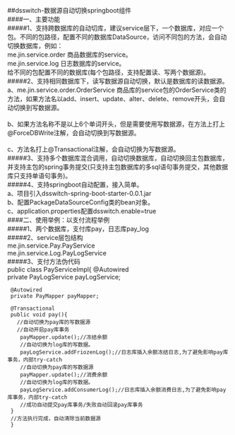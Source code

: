 ##dsswitch-数据源自动切换springboot组件<br>
####一、主要功能<br>
#####1、支持跨数据库的自动切库，建议service层下，一个数据库，对应一个包。不同的包路径，配置不同的数据库DataSource，访问不同包的方法，会自动切换数据库，例如：<br>
     me.jin.service.order     商品数据库的service。  <br>
     me.jin.service.log       日志数据库的service。<br>
     给不同的包配置不同的数据库(每个包路径，支持配置读、写两个数据源)。<br>
#####2、支持相同数据库下，读写数据源自动切换，默认是数据库的读数据源。<br>
     a、me.jin.service.order.OrderService     商品库的service包的OrderService类的方法，如果方法名以add、insert、update、alter、delete、remove开头，会自动切换到写数据源。<br>  
     b、如果方法名称不是以上6个单词开头，但是需要使用写数据源，在方法上打上@ForceDBWrite注解，会自动切换到写数据源。<br>  
     c、方法名打上@Transactional注解，会自动切换为写数据源。<br>
#####3、支持多个数据库混合调用，自动切换数据库，自动切换回主包数据库，并支持主包的spring事务提交(只支持主包数据库的多sql语句事务提交，其他数据库只支持单语句事务)。<br>
#####4、支持springboot自动配置，接入简单。<br>
     a、项目引入dsswitch-spring-boot-starter-0.0.1.jar<br>
     b、配置PackageDataSourceConfig类的bean对象。<br>
     c、application.properties配置dsswitch.enable=true<br>
####二、使用举例：以支付流程举例<br>
#####1、两个数据库，支付库pay，日志库pay_log<br>
#####2、service层包结构<br>
     me.jin.service.Pay.PayService<br>
     me.jin.service.Log.PayLogService<br>
#####3、支付方法伪代码<br>
     public class PayServiceImpl{
     @Autowired<br>
     private PayLogService payLogService;
     
     @Autowired
     private PayMapper payMapper;
     
     @Transactional
     public void pay(){
       //自动切换为pay库的写数据源
       //自动开启pay库事务
        payMapper.update();//冻结余额
        //自动切换为log库的写数据。
        payLogService.addFriozenLog();//日志库插入余额冻结日志,为了避免影响pay库事务，内部try-catch
        //自动切换为pay库的写数据源
        payMapper.update();//消费余额
        //自动切换为log库的写数据。
        payLogService.addConsumerLog();//日志库插入余额消费日志,为了避免影响pay库事务，内部try-catch
        //成功自动提交pay库事务/失败自动回滚pay库事务
     }
     //方法执行完成，自动清除当前数据源
     }
      
     